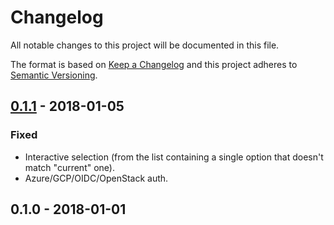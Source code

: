 # Changelog
All notable changes to this project will be documented in this file.

The format is based on [Keep a Changelog](http://keepachangelog.com/en/1.0.0/)
and this project adheres to [Semantic Versioning](http://semver.org/spec/v2.0.0.html).

## [0.1.1](https://github.com/shyiko/kubensx/compare/0.1.0...0.1.1) - 2018-01-05

### Fixed
- Interactive selection (from the list containing a single option that doesn't match "current" one). 
- Azure/GCP/OIDC/OpenStack auth.  

## 0.1.0 - 2018-01-01
